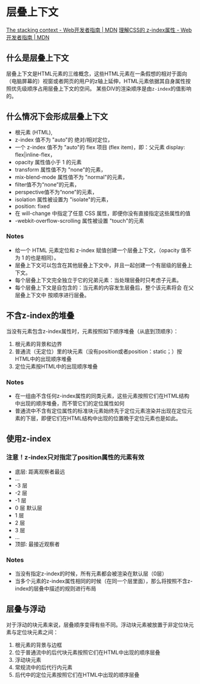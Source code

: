 # 层叠上下文
[The stacking context - Web开发者指南 | MDN](https://developer.mozilla.org/zh-CN/docs/Web/Guide/CSS/Understanding_z_index/The_stacking_context)
[理解CSS的 z-index属性 - Web开发者指南 | MDN](https://developer.mozilla.org/zh-CN/docs/Web/Guide/CSS/Understanding_z_index)

## 什么是层叠上下文
层叠上下文是HTML元素的三维概念，这些HTML元素在一条假想的相对于面向（电脑屏幕的）视窗或者网页的用户的z轴上延伸，HTML元素依据其自身属性按照优先级顺序占用层叠上下文的空间。
某些DIV的渲染顺序是由`z-index`的值影响的。

## 什么情况下会形成层叠上下文
* 根元素 (HTML),
* z-index 值不为 "auto"的 绝对/相对定位，
* 一个 z-index 值不为 "auto"的 flex 项目 (flex item)，即：父元素 display: flex|inline-flex，
* opacity 属性值小于 1 的元素
* transform 属性值不为 "none"的元素，
* mix-blend-mode 属性值不为 "normal"的元素，
* filter值不为“none”的元素，
* perspective值不为“none”的元素，
* isolation 属性被设置为 "isolate"的元素，
* position: fixed
* 在 will-change 中指定了任意 CSS 属性，即便你没有直接指定这些属性的值
* -webkit-overflow-scrolling 属性被设置 "touch"的元素

###  Notes
* 给一个 HTML 元素定位和 z-index 赋值创建一个层叠上下文，（opacity 值不为 1 的也是相同）。
* 层叠上下文可以包含在其他层叠上下文中，并且一起创建一个有层级的层叠上下文。
* 每个层叠上下文完全独立于它的兄弟元素：当处理层叠时只考虑子元素。
* 每个层叠上下文是自包含的：当元素的内容发生层叠后，整个该元素将会 在父层叠上下文中 按顺序进行层叠。

## 不含z-index的堆叠
当没有元素包含z-index属性时，元素按照如下顺序堆叠（从底到顶顺序）：
1. 根元素的背景和边界
2. 普通流（无定位）里的块元素（没有position或者position：static；）按HTML中的出现顺序堆叠
3. 定位元素按HTML中的出现顺序堆叠

### Notes
* 在一组由不含任何z-index属性的同类元素，这些元素按照它们在HTML结构中出现的顺序堆叠，而不管它们的定位属性如何
* 普通流中不含有定位属性的标准块元素始终先于定位元素渲染并出现在定位元素的下层，即便它们在HTML结构中出现的位置晚于定位元素也是如此。

## 使用z-index
### 注意！z-index只对指定了position属性的元素有效
* 底层: 距离观察者最远
* ...
 * -3 层
 * -2 层
 * -1 层
 * 0 层 默认层
 * 1 层
 * 2 层
 * 3 层
* ...
* 顶部: 最接近观察者

### Notes
* 当没有指定z-index的时候，所有元素都会被渲染在默认层（0层）
* 当多个元素的z-index属性相同的时候（在同一个层里面），那么将按照不含z-index的层叠中描述的规则进行布局

## 层叠与浮动
对于浮动的块元素来说，层叠顺序变得有些不同。浮动块元素被放置于非定位块元素与定位块元素之间：
1. 根元素的背景与边框
2. 位于普通流中的后代块元素按照它们在HTML中出现的顺序层叠
3. 浮动块元素
4. 常规流中的后代行内元素
5. 后代中的定位元素按照它们在HTML中出现的顺序层叠

